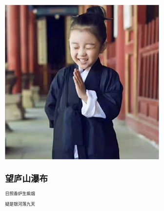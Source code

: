 <!DOCTYPE html>
<html lang="en">
    <head>
        <meta charset="UTF-8">
        <title>李白的诗</title>
    </head>
    <body>
        <img src="./imges/0.jpg" / >
        <h1>望庐山瀑布</h1>
        <p>日照香炉生紫烟</p>
        <p>疑是银河落九天</p>
    </body>
</html>
